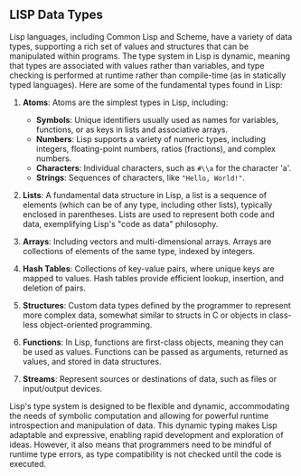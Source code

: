 ## LISP Data Types

Lisp languages, including Common Lisp and Scheme, have a variety of data types, supporting a rich set of values and structures that can be manipulated within programs. The type system in Lisp is dynamic, meaning that types are associated with values rather than variables, and type checking is performed at runtime rather than compile-time (as in statically typed languages). Here are some of the fundamental types found in Lisp:

1. **Atoms**: Atoms are the simplest types in Lisp, including:
   - **Symbols**: Unique identifiers usually used as names for variables, functions, or as keys in lists and associative arrays.
   - **Numbers**: Lisp supports a variety of numeric types, including integers, floating-point numbers, ratios (fractions), and complex numbers.
   - **Characters**: Individual characters, such as `#\\a` for the character 'a'.
   - **Strings**: Sequences of characters, like `"Hello, World!"`.

2. **Lists**: A fundamental data structure in Lisp, a list is a sequence of elements (which can be of any type, including other lists), typically enclosed in parentheses. Lists are used to represent both code and data, exemplifying Lisp's "code as data" philosophy.

3. **Arrays**: Including vectors and multi-dimensional arrays. Arrays are collections of elements of the same type, indexed by integers.

4. **Hash Tables**: Collections of key-value pairs, where unique keys are mapped to values. Hash tables provide efficient lookup, insertion, and deletion of pairs.

5. **Structures**: Custom data types defined by the programmer to represent more complex data, somewhat similar to structs in C or objects in class-less object-oriented programming.

6. **Functions**: In Lisp, functions are first-class objects, meaning they can be used as values. Functions can be passed as arguments, returned as values, and stored in data structures.

7. **Streams**: Represent sources or destinations of data, such as files or input/output devices.

Lisp's type system is designed to be flexible and dynamic, accommodating the needs of symbolic computation and allowing for powerful runtime introspection and manipulation of data. This dynamic typing makes Lisp adaptable and expressive, enabling rapid development and exploration of ideas. However, it also means that programmers need to be mindful of runtime type errors, as type compatibility is not checked until the code is executed.
